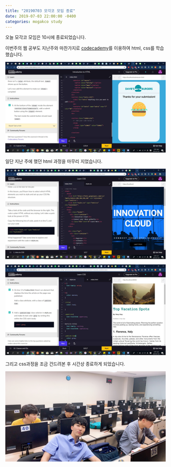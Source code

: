 ```yaml
---
title: "20190703 모각코 모임 종료"
date: 2019-07-03 22:00:00 -0400
categories: mogakco study
---
```

오늘 모각코 모임은 10시에 종료되었습니다.

이번주의 웹 공부도 지난주와 마찬가지로 [codecademy][codecademy-link]를 이용하여 html, css를 학습했습니다.

![study_20190703_02](/assets/images/mogakco_02/20190703_04.jpg)

일단 지난 주에 했던 html 과정을 마무리 지었습니다.

![study_20190703_03](/assets/images/mogakco_02/20190703_05.jpg)

![study_20190703_04](/assets/images/mogakco_02/20190703_06.jpg)

그리고 css과정을 조금 건드려본 후 시간상 종료하게 되었습니다.

![study_20190703_end](/assets/images/mogakco_02/20190703_end.jpg)



[codecademy-link]: https://www.codecademy.com